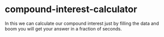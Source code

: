 # compound-interest-calculator
In this we can calculate our compound interest 
just by filling the data and 
boom you will get your answer in a fraction of seconds.
